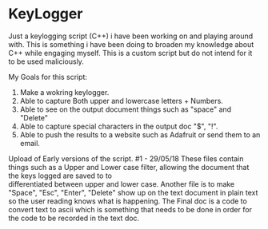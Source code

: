 # KeyLogger
Just a keylogging script (C++) i have been working on and playing around with. This is something i have been doing to broaden my knowledge about C++ while engaging myself.  This is a custom script but do not intend for it to be used maliciously.

My Goals for this script:
1) Make a wokring keylogger.
2) Able to capture Both upper and lowercase letters + Numbers.
3) Able to see on the output document things such as "space" and "Delete"
4) Able to capture special characters in the output doc "$", "!".
5) Able to push the results to a website such as Adafruit or send them to an email.

  Upload of Early versions of the script. #1 - 29/05/18
    These files contain things such as a Upper and Lower case filter, allowing the document that the keys logged are saved to to     
    differentiated between upper and lower case.
    Another file is to make "Space", "Esc", "Enter", "Delete" show up on the text document in plain text so the user reading knows what is 
    happening.
    The Final doc is a code to convert text to ascii which is something that needs to be done in order for the code to be recorded in the 
    text doc.
